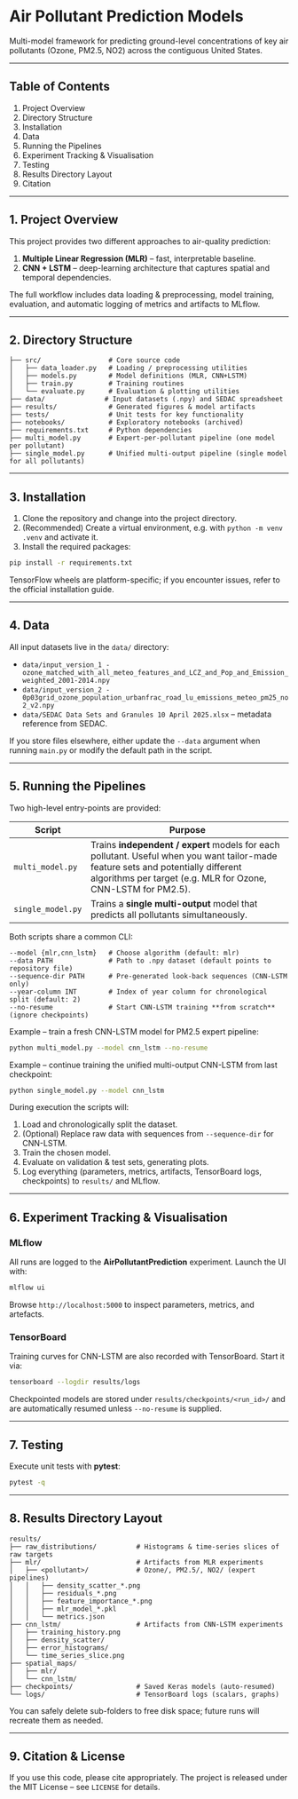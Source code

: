 # Air Pollutant Prediction Models

Multi-model framework for predicting ground-level concentrations of key air pollutants (Ozone, PM2.5, NO2) across the contiguous United States.

---

## Table of Contents
1. Project Overview
2. Directory Structure
3. Installation
4. Data
5. Running the Pipelines
6. Experiment Tracking & Visualisation
7. Testing
8. Results Directory Layout
9. Citation

---

## 1. Project Overview
This project provides two different approaches to air-quality prediction:

1. **Multiple Linear Regression (MLR)** – fast, interpretable baseline.
2. **CNN + LSTM** – deep-learning architecture that captures spatial and temporal dependencies.

The full workflow includes data loading & preprocessing, model training, evaluation, and automatic logging of metrics and artifacts to MLflow.

---

## 2. Directory Structure
```text
├── src/                 # Core source code
│   ├── data_loader.py   # Loading / preprocessing utilities
│   ├── models.py        # Model definitions (MLR, CNN+LSTM)
│   ├── train.py         # Training routines
│   └── evaluate.py      # Evaluation & plotting utilities
├── data/               # Input datasets (.npy) and SEDAC spreadsheet
├── results/             # Generated figures & model artifacts
├── tests/               # Unit tests for key functionality
├── notebooks/           # Exploratory notebooks (archived)
├── requirements.txt     # Python dependencies
├── multi_model.py       # Expert-per-pollutant pipeline (one model per pollutant)
├── single_model.py      # Unified multi-output pipeline (single model for all pollutants)
```

---

## 3. Installation

1. Clone the repository and change into the project directory.
2. (Recommended) Create a virtual environment, e.g. with `python -m venv .venv` and activate it.
3. Install the required packages:

```bash
pip install -r requirements.txt
```

TensorFlow wheels are platform-specific; if you encounter issues, refer to the official installation guide.

---

## 4. Data
All input datasets live in the `data/` directory:

* `data/input_version_1 - ozone_matched_with_all_meteo_features_and_LCZ_and_Pop_and_Emission_weighted_2001-2014.npy`
* `data/input_version_2 - 0p03grid_ozone_population_urbanfrac_road_lu_emissions_meteo_pm25_no2_v2.npy`
* `data/SEDAC Data Sets and Granules 10 April 2025.xlsx` – metadata reference from SEDAC.

If you store files elsewhere, either update the `--data` argument when running `main.py` or modify the default path in the script.

---

## 5. Running the Pipelines

Two high-level entry-points are provided:

| Script | Purpose |
| ------ | ------- |
| `multi_model.py` | Trains **independent / expert** models for each pollutant. Useful when you want tailor-made feature sets and potentially different algorithms per target (e.g. MLR for Ozone, CNN-LSTM for PM2.5). |
| `single_model.py` | Trains a **single multi-output** model that predicts all pollutants simultaneously. |

Both scripts share a common CLI:

```text
--model {mlr,cnn_lstm}   # Choose algorithm (default: mlr)
--data PATH              # Path to .npy dataset (default points to repository file)
--sequence-dir PATH      # Pre-generated look-back sequences (CNN-LSTM only)
--year-column INT        # Index of year column for chronological split (default: 2)
--no-resume              # Start CNN-LSTM training **from scratch** (ignore checkpoints)
```

Example – train a fresh CNN-LSTM model for PM2.5 expert pipeline:

```bash
python multi_model.py --model cnn_lstm --no-resume
```

Example – continue training the unified multi-output CNN-LSTM from last checkpoint:

```bash
python single_model.py --model cnn_lstm
```

During execution the scripts will:

1. Load and chronologically split the dataset.
2. (Optional) Replace raw data with sequences from `--sequence-dir` for CNN-LSTM.
3. Train the chosen model.
4. Evaluate on validation & test sets, generating plots.
5. Log everything (parameters, metrics, artifacts, TensorBoard logs, checkpoints) to `results/` and MLflow.

---

## 6. Experiment Tracking & Visualisation

### MLflow

All runs are logged to the **AirPollutantPrediction** experiment. Launch the UI with:

```bash
mlflow ui
```

Browse `http://localhost:5000` to inspect parameters, metrics, and artefacts.

### TensorBoard

Training curves for CNN-LSTM are also recorded with TensorBoard. Start it via:

```bash
tensorboard --logdir results/logs
```

Checkpointed models are stored under `results/checkpoints/<run_id>/` and are automatically resumed unless `--no-resume` is supplied.

---

## 7. Testing

Execute unit tests with **pytest**:

```bash
pytest -q
```

---

## 8. Results Directory Layout

```text
results/
├── raw_distributions/          # Histograms & time-series slices of raw targets
├── mlr/                        # Artifacts from MLR experiments
│   ├── <pollutant>/            # Ozone/, PM2.5/, NO2/ (expert pipelines)
│   │   ├── density_scatter_*.png
│   │   ├── residuals_*.png
│   │   ├── feature_importance_*.png
│   │   ├── mlr_model_*.pkl
│   │   └── metrics.json
├── cnn_lstm/                   # Artifacts from CNN-LSTM experiments
│   ├── training_history.png
│   ├── density_scatter/
│   ├── error_histograms/
│   └── time_series_slice.png
├── spatial_maps/
│   ├── mlr/
│   └── cnn_lstm/
├── checkpoints/                # Saved Keras models (auto-resumed)
└── logs/                       # TensorBoard logs (scalars, graphs)  
```

You can safely delete sub-folders to free disk space; future runs will recreate them as needed.

---

## 9. Citation & License

If you use this code, please cite appropriately. The project is released under the MIT License – see `LICENSE` for details. 